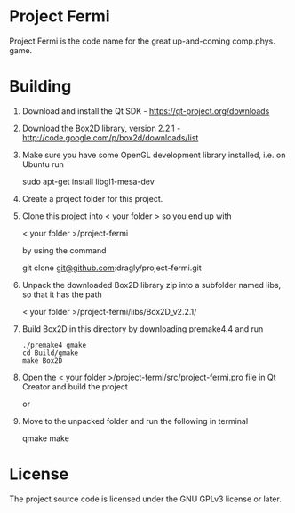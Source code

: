 Project Fermi
============

Project Fermi is the code name for the great up-and-coming comp.phys. game.

Building
============

1. Download and install the Qt SDK - https://qt-project.org/downloads
1. Download the Box2D library, version 2.2.1 - http://code.google.com/p/box2d/downloads/list
1. Make sure you have some OpenGL development library installed, i.e. on Ubuntu run

    sudo apt-get install libgl1-mesa-dev

1. Create a project folder for this project.
1. Clone this project into < your folder > so you end up with

      < your folder >/project-fermi

   by using the command

      git clone git@github.com:dragly/project-fermi.git

1. Unpack the downloaded Box2D library zip into a subfolder named libs, so that it has the path

      < your folder >/project-fermi/libs/Box2D_v2.2.1/

1. Build Box2D in this directory by downloading premake4.4 and run

       ./premake4 gmake
       cd Build/gmake
       make Box2D

1. Open the < your folder >/project-fermi/src/project-fermi.pro file in Qt Creator and build the project

   or

1. Move to the unpacked folder and run the following in terminal

    qmake
    make

License
============

The project source code is licensed under the GNU GPLv3 license or later.
